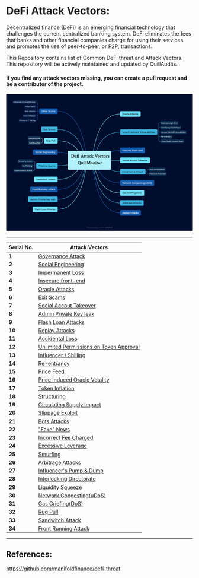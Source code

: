 # DeFi Attack Vectors:

Decentralized finance (DeFi) is an emerging financial technology that challenges the current centralized banking system. DeFi eliminates the fees that banks and other financial companies charge for using their services and promotes the use of peer-to-peer, or P2P, transactions.

This Repository contains list of Common DeFi threat and Attack Vectors. This repository will be actively maintained and updated by QuillAudits.

#### If you find any attack vectors missing, you can create a pull request and be a contributor of the project.

![](/data/1.png)

---
Serial No. | Attack Vectors
--- | ---
**1** | [Governance Attack](data/1.md)
**2** | [Social Engineering](data/2.md)
**3** | [Impermanent Loss](data/3.md)
**4** | [Insecure front-end](data/4.md)
**5** | [Oracle Attacks](data/5.md)
**6** | [Exit Scams](data/6.md)
**7** | [Social Accout Takeover](data/7.md)
**8** | [Admin Private Key leak](data/8.md)
**9** | [Flash Loan Attacks](data/9.md)
**10** | [Replay Attacks](data/10.md)
**11** | [Accidental Loss](data/11.md)
**12** | [Unlimited Permissions on Token Approval](data/12.md)
**13** | [Influencer / Shilling](data/13.md)
**14** | [Re-entrancy](data/14.md)
**15** | [Price Feed](data/15.md)
**16** | [Price Induced Oracle Votality](data/16.md)
**17** | [Token Inflation](data/17.md)
**18** | [Structuring](data/18.md)
**19** | [Circulating Supply Impact](data/19.md)
**20** | [Slippage Exploit](data/20.md)
**21** | [Bots Attacks](data/21.md)
**22** | ["Fake" News](data/22.md)
**23** | [Incorrect Fee Charged](data/23.md)
**24** | [Excessive Leverage](data/24.md)
**25** | [Smurfing](data/25.md)
**26** | [Arbitrage Attacks](data/26.md)
**27** | [Influencer's Pump & Dump](data/27.md)
**28** | [Interlocking Directorate](data/28.md)
**29** | [Liquidity Squeeze](data/29.md)
**30** | [Network Congesting(uDoS)](data/30.md)
**31** | [Gas Griefing(DoS)](data/31.md)
**32** | [Rug Pull](data/32.md)
**33** | [Sandwitch Attack](data/33.md)
**34** | [Front Running Attack](data/34.md)

-----

## References:
https://github.com/manifoldfinance/defi-threat
